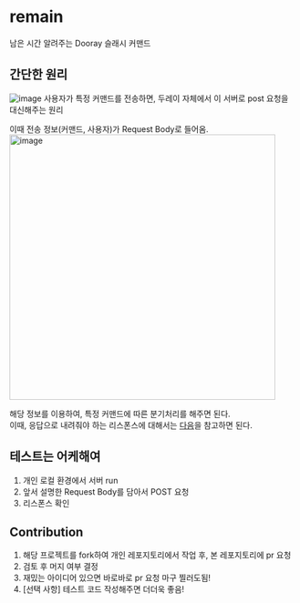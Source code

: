 # remain
남은 시간 알려주는 Dooray 슬래시 커맨드

## 간단한 원리
![image](https://github.com/user-attachments/assets/db13804a-6766-465f-b2c1-f14c73360aa2)
사용자가 특정 커맨드를 전송하면, 두레이 자체에서 이 서버로 post 요청을 대신해주는 원리

이때 전송 정보(커맨드, 사용자)가 Request Body로 들어옴.  
<img width="466" alt="image" src="https://github.com/user-attachments/assets/2a8731f4-9d83-49e3-96d2-133c2e0f7bee" />

해당 정보를 이용하여, 특정 커맨드에 따른 분기처리를 해주면 된다.  
이때, 응답으로 내려줘야 하는 리스폰스에 대해서는 [다음](https://helpdesk.dooray.com/share/pages/9wWo-xwiR66BO5LGshgVTg/2900080846994699495)을 참고하면 된다.

## 테스트는 어케해여
1. 개인 로컬 환경에서 서버 run
2. 앞서 설명한 Request Body를 담아서 POST 요청
3. 리스폰스 확인

## Contribution
1. 해당 프로젝트를 fork하여 개인 레포지토리에서 작업 후, 본 레포지토리에 pr 요청
2. 검토 후 머지 여부 결정
3. 재밌는 아이디어 있으면 바로바로 pr 요청 마구 찔러도됨!
4. [선택 사항] 테스트 코드 작성해주면 더더욱 좋음!
